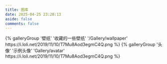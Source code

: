 ```yaml
---
title: 图库
date: 2025-04-25 23:28:13
aside: false
comments: false
---
```


<div class="gallery-group-main">
{% galleryGroup '壁纸' '收藏的一些壁纸' '/Gallery/wallpaper' https://i.loli.net/2019/11/10/T7Mu8Aod3egmC4Q.png %} 
{% galleryGroup '头像' '示例头像' 'Gallery/avatar' https://i.loli.net/2019/11/10/T7Mu8Aod3egmC4Q.png %}
</div>
